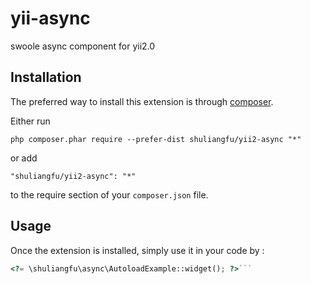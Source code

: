 yii-async
=========
swoole async component for yii2.0

Installation
------------

The preferred way to install this extension is through [composer](http://getcomposer.org/download/).

Either run

```
php composer.phar require --prefer-dist shuliangfu/yii2-async "*"
```

or add

```
"shuliangfu/yii2-async": "*"
```

to the require section of your `composer.json` file.


Usage
-----

Once the extension is installed, simply use it in your code by  :

```php
<?= \shuliangfu\async\AutoloadExample::widget(); ?>```